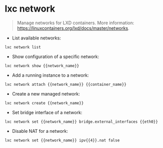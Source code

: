 # lxc network

> Manage networks for LXD containers.
> More information: <https://linuxcontainers.org/lxd/docs/master/networks>.

- List available networks:

`lxc network list`

- Show configuration of a specific network:

`lxc network show {{network_name}}`

- Add a running instance to a network:

`lxc network attach {{network_name}} {{container_name}}`

- Create a new managed network:

`lxc network create {{network_name}}`

- Set bridge interface of a network:

`lxc network set {{network_name}} bridge.external_interfaces {{eth0}}`

- Disable NAT for a network:

`lxc network set {{network_name}} ipv{{4}}.nat false`
